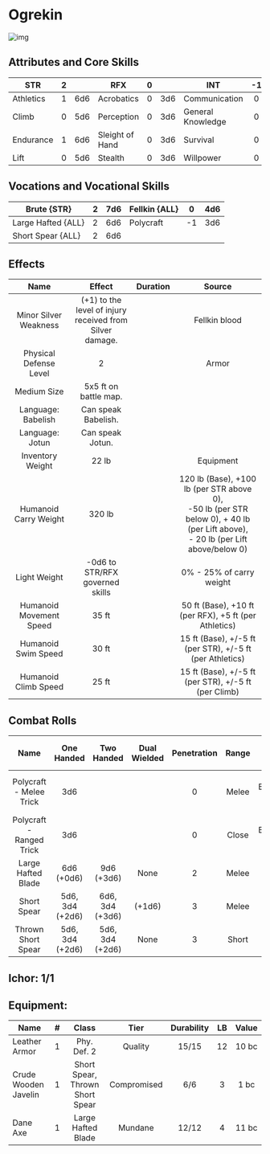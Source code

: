 # Ogrekin

![img](FeralOgrekin.jpg)

## Attributes and Core Skills

| STR       |   2   |       | RFX             |   0   |       | INT               |  -1   |       |
| --------- | :---: | :---: | --------------- | :---: | :---: | ----------------- | :---: | :---: |
| Athletics |   1   |  6d6  | Acrobatics      |   0   |  3d6  | Communication     |   0   |  2d6  |
| Climb     |   0   |  5d6  | Perception      |   0   |  3d6  | General Knowledge |   0   |  2d6  |
| Endurance |   1   |  6d6  | Sleight of Hand |   0   |  3d6  | Survival          |   0   |  2d6  |
| Lift      |   0   |  5d6  | Stealth         |   0   |  3d6  | Willpower         |   0   |  2d6  |

## Vocations and Vocational Skills

| Brute {STR}        |   2   |  7d6  | Fellkin {ALL} | 0   | 4d6 |
| ------------------ | :---: | :---: | ------------- | --- | --- |
| Large Hafted {ALL} |   2   |  6d6  | Polycraft     | -1  | 3d6 |
| Short Spear {ALL}  |   2   |  6d6  |               |     |     |

## Effects

|          Name           |                            Effect                             | Duration |                                                                  Source                                                                  |
| :---------------------: | :-----------------------------------------------------------: | :------: | :--------------------------------------------------------------------------------------------------------------------------------------: |
|  Minor Silver Weakness  | (+1) to the level of injury<br />received from Silver damage. |          |                                                              Fellkin blood                                                               |
| Physical Defense Level  |                               2                               |          |                                                                  Armor                                                                   |
|       Medium Size       |                     5x5 ft on battle map.                     |          |                                                                                                                                          |
|   Language: Babelish    |                      Can speak Babelish.                      |          |                                                                                                                                          |
|     Language: Jotun     |                       Can speak Jotun.                        |          |                                                                                                                                          |
|    Inventory Weight     |                             22 lb                             |          |                                                                Equipment                                                                 |
|  Humanoid Carry Weight  |                            320 lb                             |          | 120 lb (Base), +100 lb (per STR above 0),<br />-50 lb (per STR below 0), + 40 lb (per Lift above),<br />- 20 lb (per Lift above/below 0) |
|      Light Weight       |                -0d6 to STR/RFX governed skills                |          |                                                         0% - 25% of carry weight                                                         |
| Humanoid Movement Speed |                             35 ft                             |          |                                          50 ft (Base), +10 ft (per RFX), +5 ft (per Athletics)                                           |
|   Humanoid Swim Speed   |                             30 ft                             |          |                                         15 ft (Base), +/-5 ft (per STR), +/-5 ft (per Athletics)                                         |
|  Humanoid Climb Speed   |                             25 ft                             |          |                                           15 ft (Base), +/-5 ft (per STR), +/-5 ft (per Climb)                                           |

## Combat Rolls

|           Name           |   One<br />Handed    |   Two<br />Handed    | Dual<br />Wielded | Penetration | Range |      Damage<br />Types       | Engageable<br />Opponents | Area Of<br />Effect | Resource<br />Class |
| :----------------------: | :------------------: | :------------------: | :---------------: | :---------: | :---: | :--------------------------: | :-----------------------: | :-----------------: | :-----------------: |
| Polycraft - Melee Trick  |         3d6          |                      |                   |      0      | Melee | Slash, Bludgeon, Hew, Pierce |           Rapid           |                     |        None         |
| Polycraft - Ranged Trick |         3d6          |                      |                   |      0      | Close | Slash, Bludgeon, Hew, Pierce |         Standard          |                     |        None         |
|    Large Hafted Blade    |   6d6<br />(+0d6)    |   9d6<br />(+3d6)    |       None        |      2      | Melee |             Hew              |           Rapid           |        None         |        None         |
|       Short Spear        | 5d6, 3d4<br />(+2d6) | 6d6, 3d4<br />(+3d6) |      (+1d6)       |      3      | Melee |            Pierce            |        Spear Rapid        |        None         |        None         |
|    Thrown Short Spear    | 5d6, 3d4<br />(+2d6) | 5d6, 3d4<br />(+2d6) |       None        |      3      | Short |            Pierce            |         Standard          |        None         |        None         |

## Ichor: 1/1

## Equipment:

| Name                 |   #   |              Class              |    Tier     | Durability |  LB   | Value |
| -------------------- | :---: | :-----------------------------: | :---------: | :--------: | :---: | :---: |
| Leather Armor        |   1   |           Phy. Def. 2           |   Quality   |   15/15    |  12   | 10 bc |
| Crude Wooden Javelin |   1   | Short Spear, Thrown Short Spear | Compromised |    6/6     |   3   | 1 bc  |
| Dane Axe             |   1   |       Large Hafted Blade        |   Mundane   |   12/12    |   4   | 11 bc |
